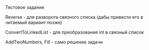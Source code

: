 Тестовое задание

<p>Reverse - для разворота связного списка (дабы привести его в читаемый вариант позже)</p>
<p>ConvertToLinkedList - для преобразования int в связный список</p>
<p>AddTwoNumbers, Fill - само решение задачи</p>
